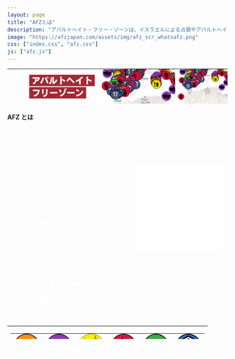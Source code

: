 ```yaml
---
layout: page
title: "AFZとは"
description: "アパルトヘイト・フリー・ゾーンは、イスラエルによる占領やアパルトヘイト政策に加担しない空間を世界中に作るためのキャンペーンです。BDS運動の一環で、南アフリカの反アパルトヘイト運動に着想を得ています。AFZ に参加したスペースは、パレスチナ人への占領による人権侵害やアパルトヘイトに加担しないことを宣言し、あらゆる差別や抑圧のない空間を目指します。"
image: "https://afzjapan.com/assets/img/afz_scr_whatsafz.png"
css: ["index.css", "afz.css"]
js: ["afz.js"]
---
```

<table style="table-layout: fixed; padding: 0; margin:0; width: 100%; min-width: 360px; height: 80px; max-height:80px; background-image:url('/assets/img/top_bg.png')">
  <tr style="padding: 0; margin:0">
    <td class="example" style="padding: 0; margin:0; max-height:80px;">
      <img src="/assets/img/top-image-right.png" style="float: right; height: 80px; margin-left: 0px;" class="image-mobile" />
      <img src="/assets/img/top-image-right.png" style="float: right; height: 120px; margin-left: 0px;" class="image-pc" />
      <img src="/assets/img/top-image-left.png" style=" height: 80px; margin-left: 50px;" class="image-mobile"/>
      <img src="/assets/img/top-image-left.png" style=" height: 120px; margin-top: 0px; margin-left: 20px;" class="image-pc"/>
    </td>
  </tr>
</table>

<div class="page">

<div id="page-info">
  <h4><span class="afz-heading-white-bg">AFZ とは</span></h4>
</div>

<div style="color: #fff">

<p>アパルトヘイト・フリー・ゾーンは、イスラエルによる占領やアパルトヘイト政策に加担しない空間を世界中に作るためのキャンペーンです。BDS運動の一環で、南アフリカの反アパルトヘイト運動に着想を得ています。</p>

<img src="/assets/img/AFZ_logo_white.png" style="float:right; width: 200px; padding: 10px" />

<p>AFZ に参加したスペースは、パレスチナ人への占領による人権侵害やアパルトヘイトに加担しないことを宣言し、あらゆる差別や抑圧のない空間を目指します。</p>

<p>
  <p>対象となる「スペース」の例</p>
  <ul>
    <li>飲食店、書店、小売店などの地域のビジネス</li>
    <li>大学、研究室、学会などの学術的スペース</li>
    <li>劇場、図書館、ライブハウスなどの文化的スペース</li>
    <li>音楽祭、芸術祭、クラブイベントなどのイベント</li>
    <li>町内会、市議会、国会などの自治体</li>
    <li>スポーツクラブ・サークル</li>
    <li>NPO、宗教施設、営利団体</li>
  </ul>
など、あらゆる「スペース」が対象です
</p>

</div>

<table style="width: 100%; height: 30px;">
  <tr><td>
    <table class="afzIcons">
      <tr>
        <td style="padding-top: 0px; padding-bottom: 0px"><div style="text-align: center"><img src="/assets/icons/social.png" class="avatar" /></div></td>
        <td style="padding-top: 0px; padding-bottom: 0px"><div style="text-align: center"><img src="/assets/icons/cultural.png" class="avatar" /></div></td>
        <td style="padding-top: 0px; padding-bottom: 0px"><div style="text-align: center"><img src="/assets/icons/hospitality.png" class="avatar" /></div></td>
        <td style="padding-top: 0px; padding-bottom: 0px"><div style="text-align: center"><img src="/assets/icons/union.png" class="avatar" /></div></td>
        <td style="padding-top: 0px; padding-bottom: 0px"><div style="text-align: center"><img src="/assets/icons/shop.png" class="avatar" /></div></td>
        <td style="padding-top: 0px; padding-bottom: 0px"><div style="text-align: center"><img src="/assets/icons/place.png" class="avatar" /></div></td>
      </tr>
    </table>
  </td></tr>
</table>

<a href="register" style="font-weight: bold; color: #fff;">▶︎ <u>アパルトヘイトの壁を壊す、AFZに登録する</u></a><br /><br />

</div>
